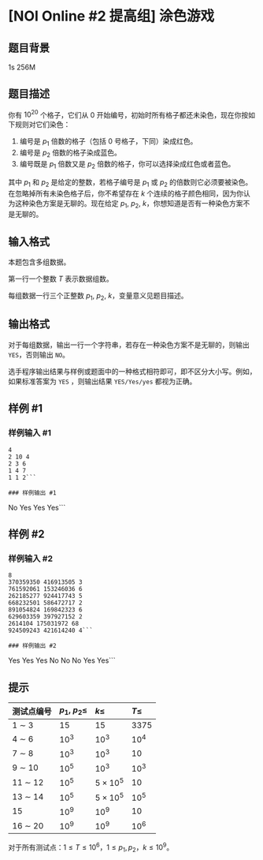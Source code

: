 # [NOI Online #2 提高组] 涂色游戏

## 题目背景

1s 256M

## 题目描述

你有 $10^{20}$ 个格子，它们从 $0$ 开始编号，初始时所有格子都还未染色，现在你按如下规则对它们染色：

1. 编号是 $p_1$ 倍数的格子（包括 $0$ 号格子，下同）染成红色。
2. 编号是 $p_2$ 倍数的格子染成蓝色。
3. 编号既是 $p_1$ 倍数又是 $p_2$ 倍数的格子，你可以选择染成红色或者蓝色。

其中 $p_1$ 和 $p_2$ 是给定的整数，若格子编号是 $p_1$ 或 $p_2$ 的倍数则它必须要被染色。在忽略掉所有未染色格子后，你不希望存在 $k$ 个连续的格子颜色相同，因为你认为这种染色方案是无聊的。现在给定 $p_1$, $p_2$, $k$，你想知道是否有一种染色方案不是无聊的。


## 输入格式

本题包含多组数据。

第一行一个整数 $T$ 表示数据组数。

每组数据一行三个正整数 $p_1$, $p_2$, $k$，变量意义见题目描述。

## 输出格式

对于每组数据，输出一行一个字符串，若存在一种染色方案不是无聊的，则输出 `YES`，否则输出 `NO`。

选手程序输出结果与样例或题面中的一种格式相符即可，即不区分大小写。例如，如果标准答案为 `YES` ，则输出结果 `YES/Yes/yes` 都视为正确。

## 样例 #1

### 样例输入 #1
```
4
2 10 4
2 3 6
1 4 7
1 1 2```

### 样例输出 #1

```
No
Yes
Yes
Yes```

## 样例 #2

### 样例输入 #2
```
8
370359350 416913505 3
761592061 153246036 6
262185277 924417743 5
668232501 586472717 2
891054824 169842323 6
629603359 397927152 2
2614104 175031972 68
924509243 421614240 4```

### 样例输出 #2

```
Yes
Yes
Yes
No
No
No
Yes
Yes```

## 提示

| 测试点编号 | $p_1$, $p_2 \leq$ | $k \leq$ | $T \leq$ |
| :-- | :-- | :-- | :-- |
| 1 $\sim$ 3 | $15$ | $15$ | $3375$ |
| 4 $\sim$ 6 | $10^3$ | $10^3$ | $10^4$ |
| 7 $\sim$ 8 | $10^3$ | $10^3$ | $10$ |
| 9 $\sim$ 10 | $10^5$ | $10^3$ | $10^3$ |
| 11 $\sim$ 12 | $10^5$ | $5 \times 10^5$ | $10$ |
| 13 $\sim$ 14 | $10^5$ | $5 \times 10^5$ | $10^5$ |
| 15 | $10^9$ | $10^9$ | $10$ |
| 16 $\sim$ 20 | $10^9$ | $10^9$ | $10^6$ |

对于所有测试点：$1 \leq T\leq 10^6$，$1\leq p_1,p_2$，$k\le 10^9$。

